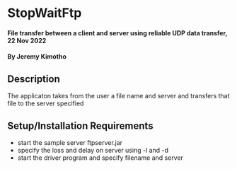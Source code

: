 # StopWaitFtp
#### File transfer between a client and server using reliable UDP data transfer, 22 Nov 2022
#### By **Jeremy Kimotho**
## Description
The applicaton takes from the user a file name and server and transfers that file to the server specified
## Setup/Installation Requirements
* start the sample server ftpserver.jar
* specify the loss and delay on server using -l and -d
* start the driver program and specify filename and server


